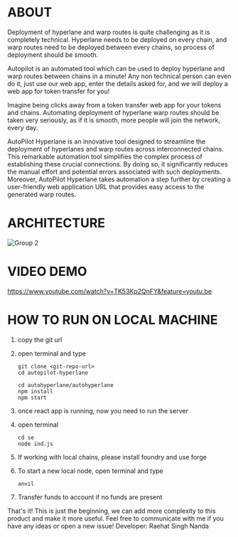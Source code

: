 # ABOUT
Deployment of hyperlane and warp routes is quite challenging as it is completely technical. 
Hyperlane needs to be deployed on every chain, and warp routes need to be 
deployed between every chains, so process of deployment should be smooth.

Autopilot is an automated tool which can be used to deploy hyperlane and warp routes between
chains in a minute! Any non technical person can even do it, just use our web app, enter
the details asked for, and we will deploy a web app for token transfer for you!

Imagine being clicks away from a token transfer web app for your tokens and chains. Automating 
deployment of hyperlane warp routes should be taken very seriously, as if it is smooth, more
people will join the network, every day.

AutoPilot Hyperlane is an innovative tool designed to streamline the deployment of hyperlanes
and warp routes across interconnected chains. This remarkable automation tool simplifies the complex
process of establishing these crucial connections. By doing so, it significantly reduces the manual effort
and potential errors associated with such deployments. Moreover, AutoPilot Hyperlane takes automation a step further by creating a user-friendly web application URL that provides easy access to the generated warp routes.

# ARCHITECTURE
![Group 2](https://github.com/raehat/autopilot-hyperlane/assets/77321971/8af3547f-b1fc-419f-ba88-ea06ccfbd09b)

# VIDEO DEMO
https://www.youtube.com/watch?v=TK53Kp2QnFY&feature=youtu.be

# HOW TO RUN ON LOCAL MACHINE

1) copy the git url
2) open terminal and type
   
   ```
   git clone <git-repo-url>
   cd autopilot-hyperlane

   cd autohyperlane/autohyperlane
   npm install
   npm start
   ```
3) once react app is running, now you need to run the server
4) open terminal
   
   ```
   cd se
   node ind.js
   ```
5) If working with local chains, please install foundry and use forge
6) To start a new local node, open terminal and type
   
   ```
   anvil
   ```
7) Transfer funds to account if no funds are present

That's it! This is just the beginning, we can add more complexity to this product and make it more useful. Feel free to communicate with me if you have any ideas or open a new issue!
Developer: Raehat Singh Nanda
   
